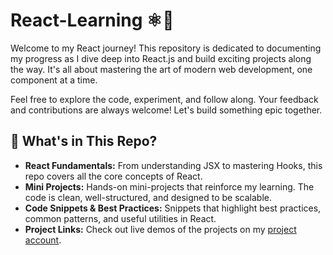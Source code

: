 # React-Learning ⚛️🚀

Welcome to my React journey! This repository is dedicated to documenting my progress as I dive deep into React.js and build exciting projects along the way. It's all about mastering the art of modern web development, one component at a time. 

Feel free to explore the code, experiment, and follow along. Your feedback and contributions are always welcome! Let's build something epic together.

## 🚩 What's in This Repo?
- **React Fundamentals:** From understanding JSX to mastering Hooks, this repo covers all the core concepts of React.
- **Mini Projects:** Hands-on mini-projects that reinforce my learning. The code is clean, well-structured, and designed to be scalable.
- **Code Snippets & Best Practices:** Snippets that highlight best practices, common patterns, and useful utilities in React.
- **Project Links:** Check out live demos of the projects on my [project account](https://github.com/MishraShardendu22).
